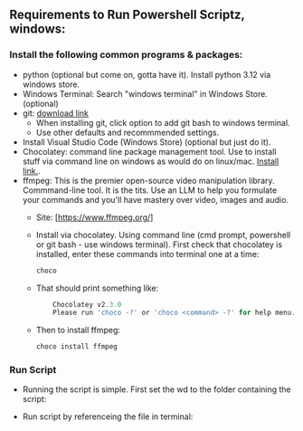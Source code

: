 ## Requirements to Run Powershell Scriptz, windows:

### Install the following common programs & packages:

- python (optional but come on, gotta have it). Install python 3.12 via windows store.
- Windows Terminal: Search "windows terminal" in Windows Store. (optional)
- git: [download link](https://git-scm.com/downloads/win)
  - When installing git, click option to add git bash to windows terminal.
  - Use other defaults and recommmended settings.
- Install Visual Studio Code (Windows Store) (optional but just do it).
- Chocolatey: command line package management tool. Use to install stuff via command line on windows as would do on linux/mac. [Install link.](https://chocolatey.org/install).
- ffmpeg: This is the premier open-source video manipulation library. Commmand-line tool. It is the tits. Use an LLM to help you formulate your commands and you'll have mastery over video, images and audio.
  - Site: [https://www.ffmpeg.org/]
  - Install via chocolatey. Using command line (cmd prompt, powershell or git bash - use windows terminal). First check that chocolatey is installed, enter these commands into terminal one at a time:
  
    ```powershell
    choco
    ```

  - That should print something like:

    ```powershell
        Chocolatey v2.3.0
        Please run 'choco -?' or 'choco <command> -?' for help menu.
    ```

  - Then to install ffmpeg:

    ```powershell
    choco install ffmpeg
    ```

### Run Script

- Running the script is simple. First set the wd to the folder containing the script:

- Run script by referenceing the file in terminal:

